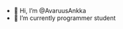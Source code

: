 - 👋 Hi, I’m @AvaruusAnkka
- 🌱 I’m currently programmer student

<!---
AvaruusAnkka/AvaruusAnkka is a ✨ special ✨ repository because its `README.md` (this file) appears on your GitHub profile.
You can click the Preview link to take a look at your changes.
--->
